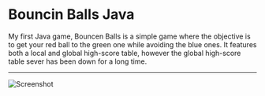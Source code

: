# Bouncin Balls Java

My first Java game, Bouncen Balls is a simple game where the objective is to get your red ball
to the green one while avoiding the blue ones. It features both a local and global high-score
table, however the global high-score table sever has been down for a long time.

--------------------

![Screenshot](http://s3.awesomebox.net/Bouncin%20Balls%20Java/Ball.png)